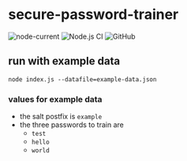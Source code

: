 # secure-password-trainer

![node-current](https://img.shields.io/badge/node-%3E%3D%2010.0.0-brightgreen)
![Node.js CI](https://github.com/askeron/secure-password-trainer/workflows/Node.js%20CI/badge.svg)
![GitHub](https://img.shields.io/github/license/askeron/secure-password-trainer)

## run with example data

`node index.js --datafile=example-data.json`

### values for example data
* the salt postfix is `example`
* the three passwords to train are
  * `test`
  * `hello`
  * `world`

